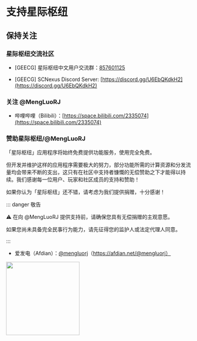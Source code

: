 # 支持星际枢纽

## 保持关注

### 星际枢纽交流社区

- \[GEECG\] 星际枢纽中文用户交流群：[857601125](https://qm.qq.com/cgi-bin/qm/qr?k=IgP5DkVYkL-VlgMPESNmRaPiYFCQLrNI&jump_from=webapi&authKey=IH1aC/1uFvcRC43U2h3R4Ms2YhbMg082p4RTMSV4GHZSRmfIyLjJodIwwf8wAdL4)

- \[GEECG\] SCNexus Discord Server: [https://discord.gg/U6EbQKdkH2](https://discord.gg/U6EbQKdkH2)

### 关注 @MengLuoRJ

- 哔哩哔哩（Bilibili）：[https://space.bilibili.com/2335074](https://space.bilibili.com/2335074)

### 赞助星际枢纽/@MengLuoRJ

「星际枢纽」应用程序将始终免费提供功能服务，使用完全免费。

但开发并维护这样的应用程序需要极大的努力，部分功能所需的计算资源和分发流量均会带来不断的支出，这只有在社区中支持者慷慨的无偿赞助之下才能得以持续。我们感谢每一位用户、玩家和社区成员的支持和赞助！

如果你认为「星际枢纽」还不错，请考虑为我们提供捐赠，十分感谢！

::: danger 敬告 ​

:warning: 在向 @MengLuoRJ 提供支持前，请确保您具有无偿捐赠的主观意愿。

如果您尚未具备完全民事行为能力，请先征得您的监护人或法定代理人同意。

:::

- 爱发电（Afdian）：[@mengluorj](https://afdian.net/@mengluorj)（https://afdian.net/@mengluorj）

<!-- <iframe id="afdian_leaflet_mengluorj" src="https://afdian.net/leaflet?slug=mengluorj" width="100%" scrolling="no" height="200" frameborder="0"></iframe> -->

<a href="https://afdian.net/a/mengluorj">
<img width="200" src="https://pic1.afdiancdn.com/static/img/welcome/button-sponsorme.png" alt="">
</a >
